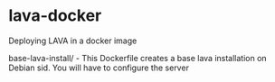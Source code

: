 # lava-docker
Deploying LAVA in a docker image

base-lava-install/ - This Dockerfile creates a base lava installation on Debian sid.  You will have to configure the server
